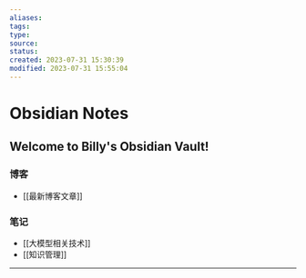 ```yaml
---
aliases: 
tags: 
type: 
source: 
status: 
created: 2023-07-31 15:30:39
modified: 2023-07-31 15:55:04
---
```


# Obsidian Notes

## Welcome to Billy's Obsidian Vault!

### 博客
- [[最新博客文章]]

### 笔记
- [[大模型相关技术]]
- [[知识管理]]
---

